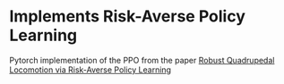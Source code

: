 # Implements Risk-Averse Policy Learning
Pytorch implementation of the PPO from the paper [Robust Quadrupedal Locomotion via Risk-Averse Policy Learning](https://arxiv.org/pdf/2308.09405.pdf)